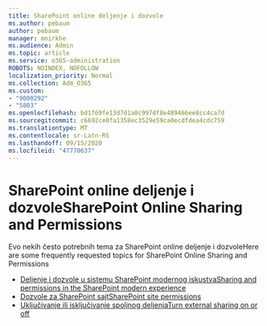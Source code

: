 ```yaml
---
title: SharePoint online deljenje i dozvole
ms.author: pebaum
author: pebaum
manager: mnirkhe
ms.audience: Admin
ms.topic: article
ms.service: o365-administration
ROBOTS: NOINDEX, NOFOLLOW
localization_priority: Normal
ms.collection: Adm_O365
ms.custom:
- "9000292"
- "5803"
ms.openlocfilehash: bd1f69fe13d7d1a0c997df8e489466ee8cc4ca7d
ms.sourcegitcommit: c6692ce0fa1358ec3529e59ca0ecdfdea4cdc759
ms.translationtype: MT
ms.contentlocale: sr-Latn-RS
ms.lasthandoff: 09/15/2020
ms.locfileid: "47770637"
---
```

# <a name="sharepoint-online-sharing-and-permissions"></a><span data-ttu-id="13a6c-102">SharePoint online deljenje i dozvole</span><span class="sxs-lookup"><span data-stu-id="13a6c-102">SharePoint Online Sharing and Permissions</span></span>

<span data-ttu-id="13a6c-103">Evo nekih često potrebnih tema za SharePoint online deljenje i dozvole</span><span class="sxs-lookup"><span data-stu-id="13a6c-103">Here are some frequently requested topics for SharePoint Online Sharing and Permissions</span></span>

- [<span data-ttu-id="13a6c-104">Deljenje i dozvole u sistemu SharePoint modernog iskustva</span><span class="sxs-lookup"><span data-stu-id="13a6c-104">Sharing and permissions in the SharePoint modern experience</span></span>](https://docs.microsoft.com/sharepoint/modern-experience-sharing-permissions)
- [<span data-ttu-id="13a6c-105">Dozvole za SharePoint sajt</span><span class="sxs-lookup"><span data-stu-id="13a6c-105">SharePoint site permissions</span></span>](https://docs.microsoft.com/sharepoint/customize-sharepoint-site-permissions)
- [<span data-ttu-id="13a6c-106">Uključivanje ili isključivanje spoljnog deljenja</span><span class="sxs-lookup"><span data-stu-id="13a6c-106">Turn external sharing on or off</span></span>](https://docs.microsoft.com/sharepoint/turn-external-sharing-on-or-off)